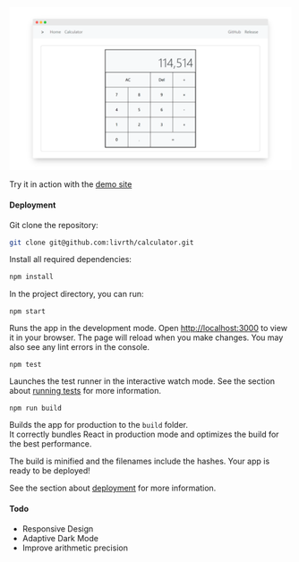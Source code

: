![image](/public/README.png)

Try it in action with the [demo site](https://webcalc.vercel.app/)

#### Deployment

Git clone the repository:

```bash
git clone git@github.com:livrth/calculator.git
```

Install all required dependencies:

```bash
npm install
```

In the project directory, you can run:

```
npm start
```

Runs the app in the development mode. Open [http://localhost:3000](http://localhost:3000) to view it in your browser. The page will reload when you make changes. You may also see any lint errors in the console.

```
npm test
```

Launches the test runner in the interactive watch mode. See the section about [running tests](https://facebook.github.io/create-react-app/docs/running-tests) for more information.

```
npm run build
```

Builds the app for production to the `build` folder.\
It correctly bundles React in production mode and optimizes the build for the best performance.

The build is minified and the filenames include the hashes. Your app is ready to be deployed!

See the section about [deployment](https://facebook.github.io/create-react-app/docs/deployment) for more information.

#### Todo

- Responsive Design
- Adaptive Dark Mode
- Improve arithmetic precision

